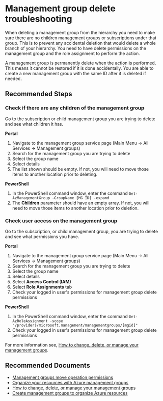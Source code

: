 <properties
    pageTitle="Troubleshooting management group deletion"
    description="Common issues with deleting management groups"
    service="Microsoft.Management"
    resource="managementgroups"
    authors="rthorn17"
    ms.author="rithorn"
    articleId="managementgroups-deletegroups"
    selfHelpType="generic"
    supportTopicIds="32609538"
    productPesIds="16530"
    cloudEnvironments="public,fairfax,mooncake, usnat, ussec"
    ownershipId="ARM_ManagementGroups"
/>

# Management group delete troubleshooting

When deleting a management group from the hierarchy you need to make sure there are no children management groups or subscriptions under that group. This is to prevent any accidental deletion that would delete a whole branch of your hierarchy. You need to have delete permissions on the management group and the role assignment to perform the action.  

A management group is permanently delete when the action is performed. This means it cannot be restored if it is done accidentally. You are able to create a new management group with the same ID after it is deleted if needed.

## **Recommended Steps**

### Check if there are any children of the management group  

Go to the subscription or child management group you are trying to delete and see what children it has.

**Portal**

1. Navigate to the management group service page (Main Menu -> All Services -> Management groups)
1. Search for the management group you are trying to delete
1. Select the group name
1. Select details
1. The list shown should be empty. If not, you will need to move those items to another location prior to deleting.

**PowerShell**

1. In the PowerShell command window, enter the command `Get-AzManagementGroup -GroupName [MG ID] -expand`
1. The **Children** parameter should have an empty array. If not, you will need to move those items to another location prior to deletion. 

### Check user access on the management group

Go to the subscription, or child management group, you are trying to delete and see what permissions you have.

**Portal**

1. Navigate to the management group service page (Main Menu -> All Services -> Management groups)
1. Search for the management group you are trying to delete
1. Select the group name
1. Select details
1. Select **Access Control (IAM)**
1. Select **Role Assignments** tab
1. Check your logged in user's permissions for management group delete permissions

**PowerShell**

1. In the PowerShell command window, enter the command `Get-AzRoleAssignment -scope "/providers/microsoft.management/managementgroups/[mgid]"`
1. Check your logged in user's permissions for management group delete permissions  

For more information see, [How to change, delete, or manage your management groups](https://docs.microsoft.com/azure/governance/management-groups/manage#moving-management-groups-and-subscriptions).

## **Recommended Documents**

- [Management groups move operation permissions](https://docs.microsoft.com/azure/governance/management-groups/overview#moving-management-groups-and-subscriptions)
- [Organize your resources with Azure management groups](https://docs.microsoft.com/azure/governance/management-groups/overview)
- [How to change, delete, or manage your management groups](https://docs.microsoft.com/azure/governance/management-groups/manage)
- [Create management groups to organize Azure resources](https://docs.microsoft.com/azure/governance/management-groups/create)
